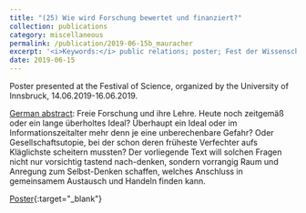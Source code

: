 ```yaml
---
title: "(25) Wie wird Forschung bewertet und finanziert?"
collection: publications
category: miscellaneous
permalink: /publication/2019-06-15b_mauracher
excerpt: '<i>Keywords:</i> public relations; poster; Fest der Wissenschaft (Festival of Science), University of Innsbruck; 14.06.2019-16.06.2019'
date: 2019-06-15
---
```


Poster presented at the Festival of Science, organized by the University of Innsbruck, 14.06.2019-16.06.2019.

<u>German abstract</u>: Freie Forschung und ihre Lehre. Heute noch zeitgemäß oder ein lange überholtes Ideal? Überhaupt ein Ideal oder im Informationszeitalter mehr denn je eine unberechenbare Gefahr? Oder Gesellschaftsutopie, bei der schon deren früheste Verfechter aufs Kläglichste scheitern mussten? Der vorliegende Text will solchen Fragen nicht nur vorsichtig tastend nach-denken, sondern vorrangig Raum und Anregung zum Selbst-Denken schaffen, welches Anschluss in gemeinsamem Austausch und Handeln finden kann.

[Poster](https://doi.org/10.13140/RG.2.2.11816.44803){:target="_blank"}